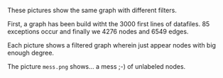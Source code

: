 These pictures show the same graph with different filters.

First, a graph has been build witht the 3000 first lines of datafiles. 85 exceptions occur and finally we 4276 nodes and 6549 edges.

Each picture shows a filtered graph wherein just appear nodes with big enough degree.

The picture `mess.png` shows… a mess ;-) of unlabeled nodes.
